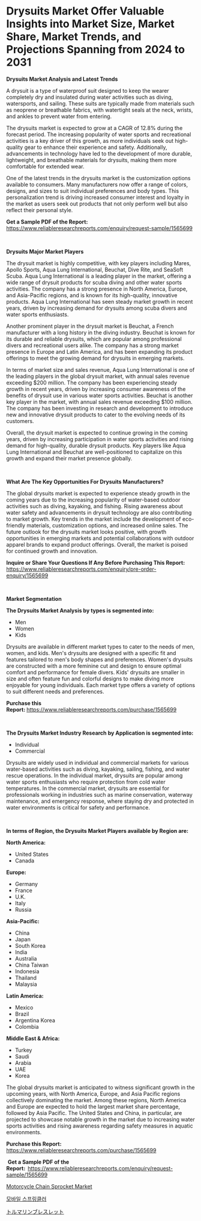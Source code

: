 <p><h1>Drysuits Market Offer Valuable Insights into Market Size, Market Share, Market Trends, and Projections Spanning from 2024 to 2031</h1></p><p><strong>Drysuits Market Analysis and Latest Trends</strong></p>
<p><p>A drysuit is a type of waterproof suit designed to keep the wearer completely dry and insulated during water activities such as diving, watersports, and sailing. These suits are typically made from materials such as neoprene or breathable fabrics, with watertight seals at the neck, wrists, and ankles to prevent water from entering.</p><p>The drysuits market is expected to grow at a CAGR of 12.8% during the forecast period. The increasing popularity of water sports and recreational activities is a key driver of this growth, as more individuals seek out high-quality gear to enhance their experience and safety. Additionally, advancements in technology have led to the development of more durable, lightweight, and breathable materials for drysuits, making them more comfortable for extended wear.</p><p>One of the latest trends in the drysuits market is the customization options available to consumers. Many manufacturers now offer a range of colors, designs, and sizes to suit individual preferences and body types. This personalization trend is driving increased consumer interest and loyalty in the market as users seek out products that not only perform well but also reflect their personal style.</p></p>
<p><strong>Get a Sample PDF of the Report:&nbsp;</strong> <a href="https://www.reliableresearchreports.com/enquiry/request-sample/1565699">https://www.reliableresearchreports.com/enquiry/request-sample/1565699</a></p>
<p>&nbsp;</p>
<p><strong>Drysuits Major Market Players</strong></p>
<p><p>The drysuit market is highly competitive, with key players including Mares, Apollo Sports, Aqua Lung International, Beuchat, Dive Rite, and SeaSoft Scuba. Aqua Lung International is a leading player in the market, offering a wide range of drysuit products for scuba diving and other water sports activities. The company has a strong presence in North America, Europe, and Asia-Pacific regions, and is known for its high-quality, innovative products. Aqua Lung International has seen steady market growth in recent years, driven by increasing demand for drysuits among scuba divers and water sports enthusiasts.</p><p>Another prominent player in the drysuit market is Beuchat, a French manufacturer with a long history in the diving industry. Beuchat is known for its durable and reliable drysuits, which are popular among professional divers and recreational users alike. The company has a strong market presence in Europe and Latin America, and has been expanding its product offerings to meet the growing demand for drysuits in emerging markets.</p><p>In terms of market size and sales revenue, Aqua Lung International is one of the leading players in the global drysuit market, with annual sales revenue exceeding $200 million. The company has been experiencing steady growth in recent years, driven by increasing consumer awareness of the benefits of drysuit use in various water sports activities. Beuchat is another key player in the market, with annual sales revenue exceeding $100 million. The company has been investing in research and development to introduce new and innovative drysuit products to cater to the evolving needs of its customers.</p><p>Overall, the drysuit market is expected to continue growing in the coming years, driven by increasing participation in water sports activities and rising demand for high-quality, durable drysuit products. Key players like Aqua Lung International and Beuchat are well-positioned to capitalize on this growth and expand their market presence globally.</p></p>
<p>&nbsp;</p>
<p><strong>What Are The Key Opportunities For Drysuits Manufacturers?</strong></p>
<p><p>The global drysuits market is expected to experience steady growth in the coming years due to the increasing popularity of water-based outdoor activities such as diving, kayaking, and fishing. Rising awareness about water safety and advancements in drysuit technology are also contributing to market growth. Key trends in the market include the development of eco-friendly materials, customization options, and increased online sales. The future outlook for the drysuits market looks positive, with growth opportunities in emerging markets and potential collaborations with outdoor apparel brands to expand product offerings. Overall, the market is poised for continued growth and innovation.</p></p>
<p><strong>Inquire or Share Your Questions If Any Before Purchasing This Report:</strong> <a href="https://www.reliableresearchreports.com/enquiry/pre-order-enquiry/1565699">https://www.reliableresearchreports.com/enquiry/pre-order-enquiry/1565699</a></p>
<p>&nbsp;</p>
<p><strong>Market Segmentation</strong></p>
<p><strong>The Drysuits Market Analysis by types is segmented into:</strong></p>
<p><ul><li>Men</li><li>Women</li><li>Kids</li></ul></p>
<p><p>Drysuits are available in different market types to cater to the needs of men, women, and kids. Men's drysuits are designed with a specific fit and features tailored to men's body shapes and preferences. Women's drysuits are constructed with a more feminine cut and design to ensure optimal comfort and performance for female divers. Kids' drysuits are smaller in size and often feature fun and colorful designs to make diving more enjoyable for young individuals. Each market type offers a variety of options to suit different needs and preferences.</p></p>
<p><strong>Purchase this Report:&nbsp;</strong><a href="https://www.reliableresearchreports.com/purchase/1565699">https://www.reliableresearchreports.com/purchase/1565699</a></p>
<p>&nbsp;</p>
<p><strong>The Drysuits Market Industry Research by Application is segmented into:</strong></p>
<p><ul><li>Individual</li><li>Commercial</li></ul></p>
<p><p>Drysuits are widely used in individual and commercial markets for various water-based activities such as diving, kayaking, sailing, fishing, and water rescue operations. In the individual market, drysuits are popular among water sports enthusiasts who require protection from cold water temperatures. In the commercial market, drysuits are essential for professionals working in industries such as marine conservation, waterway maintenance, and emergency response, where staying dry and protected in water environments is critical for safety and performance.</p></p>
<p>&nbsp;</p>
<p><strong>In terms of Region, the Drysuits Market Players available by Region are:</strong></p>
<p>
    <p> <strong> North America: </strong>
        <ul>
            <li>United States</li>
            <li>Canada</li>
        </ul>
        </p> 
    <p> <strong> Europe: </strong>
        <ul>
            <li>Germany</li>
            <li>France</li>
            <li>U.K.</li>
            <li>Italy</li>
            <li>Russia</li>
        </ul>
        </p> 
    <p> <strong> Asia-Pacific: </strong>
        <ul>
            <li>China</li>
            <li>Japan</li>
            <li>South Korea</li>
            <li>India</li>
            <li>Australia</li>
            <li>China Taiwan</li>
            <li>Indonesia</li>
            <li>Thailand</li>
            <li>Malaysia</li>
        </ul>
        </p> 
    <p> <strong> Latin America: </strong>
        <ul>
            <li>Mexico</li>
            <li>Brazil</li>
            <li>Argentina Korea</li>
            <li>Colombia</li>
        </ul>
        </p> 
    <p> <strong> Middle East & Africa: </strong>
        <ul>
            <li>Turkey</li>
            <li>Saudi</li>
            <li>Arabia</li>
            <li>UAE</li>
            <li>Korea</li>
        </ul>
    </p>
    </p>
<p><p>The global drysuits market is anticipated to witness significant growth in the upcoming years, with North America, Europe, and Asia Pacific regions collectively dominating the market. Among these regions, North America and Europe are expected to hold the largest market share percentage, followed by Asia Pacific. The United States and China, in particular, are projected to showcase notable growth in the market due to increasing water sports activities and rising awareness regarding safety measures in aquatic environments.</p></p>
<p><strong>Purchase this Report: </strong><a href="https://www.reliableresearchreports.com/purchase/1565699">https://www.reliableresearchreports.com/purchase/1565699</a></p>
<p>&nbsp;<strong>Get a Sample PDF of the Report:&nbsp;&nbsp;</strong><a href="https://www.reliableresearchreports.com/enquiry/request-sample/1565699">https://www.reliableresearchreports.com/enquiry/request-sample/1565699</a></p>
<p><strong></strong></p>
<p><p><a href="https://adventurous-uranium-ef9.notion.site/Motorcycle-Chain-Sprocket-Market-Centers-on-Aspects-such-as-Market-Growth-Market-Share-Market-Oppo-11249d0462f343b0af36e5e5b7434ecd">Motorcycle Chain Sprocket Market</a></p><p><a href="https://medium.com/@prestoniegand56562023/%EB%AA%A8%EB%B0%94%EC%9D%BC-%EC%8A%A4%ED%94%84%EB%A7%81%ED%81%B4%EB%9F%AC-%EC%8B%9C%EC%9E%A5-2031%EB%85%84%EA%B9%8C%EC%A7%80-%EC%84%B1%EA%B3%B5%EC%A0%81%EC%9D%B8-%EB%B9%84%EC%A6%88%EB%8B%88%EC%8A%A4-%EC%A0%84%EB%9E%B5%EC%9D%98-%EC%97%B4%EC%87%A0-1bf6eb831cd9">모바일 스프링클러</a></p><p><a href="https://medium.com/@redsalmon1949/%E3%83%84%E3%82%A2%E3%83%9E%E3%83%AA%E3%83%B3%E3%83%96%E3%83%AC%E3%82%B9%E3%83%AC%E3%83%83%E3%83%88%E5%B8%82%E5%A0%B4-2031%E5%B9%B4%E3%81%BE%E3%81%A7%E3%81%AE%E6%88%90%E5%8A%9F%E3%81%99%E3%82%8B%E3%83%93%E3%82%B8%E3%83%8D%E3%82%B9%E6%88%A6%E7%95%A5%E3%81%AE%E9%8D%B5%E3%81%AB%E3%81%AA%E3%82%8B%E4%BA%88%E6%B8%AC-c4dd8e088d58">トルマリンブレスレット</a></p></p>